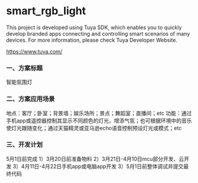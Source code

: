 # smart_rgb_light
This project is developed using Tuya SDK, which enables you to quickly develop branded apps connecting and controlling smart scenarios of many devices.     For more information, please check Tuya Developer Website.

https://www.tuya.com/

### 一、方案标题

智能氛围灯

### 二、方案应用场景

地点：客厅；卧室；背景墙；娱乐场所；景点；舞蹈室；直播间；etc
功能：通过手机app或遥控器控制其显示不同颜色的灯光，增添气氛；也可根据环境中的音乐使灯光跟随变化；通过天猫精灵或亚马逊echo语音控制预设灯光或模式；etc

### 三、开发计划

5月1日前完成
1）3月20日前准备物料
2）3月21日-4月10日mcu部分开发、云开发
3）4月11日-4月22日手机app或电脑app开发
3）5月1日前整体调试并提交最终代码
